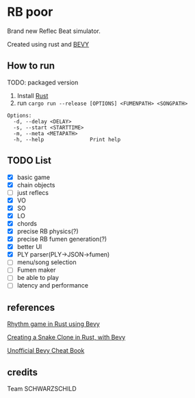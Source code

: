 # RB poor
Brand new Reflec Beat simulator.

Created using rust and [BEVY](https://bevyengine.org/)

## How to run
TODO: packaged version

1. Install [Rust](https://www.rust-lang.org/tools/install)
2. run `cargo run --release [OPTIONS] <FUMENPATH> <SONGPATH>`
```
Options:
  -d, --delay <DELAY>
  -s, --start <STARTTIME>
  -m, --meta <METAPATH>
  -h, --help               Print help
```

## TODO List
- [x] basic game
- [x] chain objects
- [ ] just reflecs
- [x] VO
- [x] SO
- [x] LO
- [x] chords
- [x] precise RB physics(?)
- [x] precise RB fumen generation(?)
- [x] better UI
- [x] PLY parser(PLY->JSON->fumen)
- [ ] menu/song selection
- [ ] Fumen maker
- [ ] be able to play
- [ ] latency and performance

## references
[Rhythm game in Rust using Bevy](https://caballerocoll.com/blog/bevy-rhythm-game/)

[Creating a Snake Clone in Rust, with Bevy](https://mbuffett.com/posts/bevy-snake-tutorial/)

[Unofficial Bevy Cheat Book](https://bevy-cheatbook.github.io/)

## credits
Team SCHWARZSCHILD